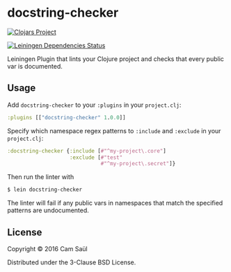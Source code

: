 # docstring-checker

[![Clojars Project](https://clojars.org/docstring-checker/latest-version.svg)](http://clojars.org/docstring-checker)


[![Leiningen Dependencies Status](https://jarkeeper.com/camsaul/lein-docstring-checker/status.png)](https://jarkeeper.com/camsaul/lein-docstring-checker)

Leiningen Plugin that lints your Clojure project and checks that every public var is documented.

## Usage

Add `docstring-checker` to your `:plugins` in your `project.clj`:

```clojure
:plugins [["docstring-checker" 1.0.0]]
```

Specify which namespace regex patterns to `:include` and `:exclude` in your `project.clj`:

```clojure
:docstring-checker {:include [#"^my-project\.core"]
                    :exclude [#"test"
                              #"^my-project\.secret"]}
```

Then run the linter with

```bash
$ lein docstring-checker
```

The linter will fail if any public vars in namespaces that match the specified patterns are undocumented.

## License

Copyright © 2016 Cam Saül

Distributed under the 3-Clause BSD License.
